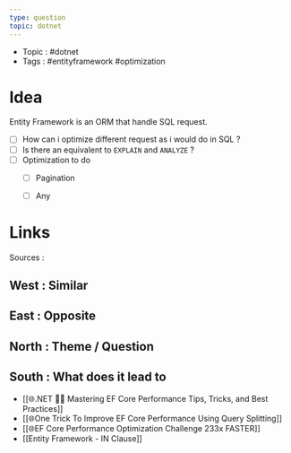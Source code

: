 ```yaml
---
type: question
topic: dotnet
---
```


- Topic : #dotnet
- Tags : #entityframework #optimization

# Idea

Entity Framework is an ORM that handle SQL request.

- [ ] How can i optimize different request as i would do in SQL ?
- [ ] Is there an equivalent to `EXPLAIN` and `ANALYZE` ?
- [ ] Optimization to do
	- [ ] Pagination
	- [ ] Any


# Links

Sources :

## West : Similar

## East : Opposite

## North : Theme / Question

## South : What does it lead to

- [[🌐.NET 🚀🔥  Mastering EF Core Performance Tips, Tricks, and Best Practices]]
- [[🌐One Trick To Improve EF Core Performance Using Query Splitting]]
- [[🌐EF Core Performance Optimization Challenge  233x FASTER]]
- [[Entity Framework - IN Clause]]